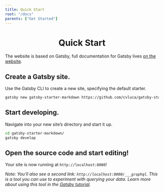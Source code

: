 ```yaml
---
title: Quick Start
root: "/docs"
parents: ["Get Started"]
---
```

<h1 align="center">
  Quick Start
</h1>

The website is based on Gatsby, full documentation for Gatsby lives [on the website](https://gatsbyjs.org/).

## Create a Gatsby site.

  Use the Gatsby CLI to create a new site, specifying the default starter.

  ```sh
  gatsby new gatsby-starter-markdown https://github.com/cvluca/gatsby-starter-markdown
  ```
## Start developing.

  Navigate into your new site’s directory and start it up.

  ```sh
  cd gatsby-starter-markdown/
  gatsby develop
  ```

## Open the source code and start editing!

  Your site is now running at `http://localhost:8000`!

  *Note: You'll also see a second link: `http://localhost:8000/___graphql`. This is a tool you can use to experiment with querying your data. Learn more about using this tool in the [Gatsby tutorial](https://www.gatsbyjs.org/tutorial/part-five/#introducing-graphiql).*
